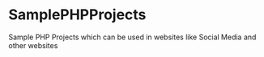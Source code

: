 # SamplePHPProjects

Sample PHP Projects which can be used in websites like Social Media and other websites 
